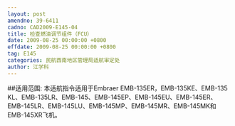 ```yaml
---
layout: post
amendno: 39-6411
cadno: CAD2009-E145-04
title: 检查燃油调节组件（FCU）
date: 2009-08-25 00:00:00 +0800
effdate: 2009-08-25 00:00:00 +0800
tag: E145
categories: 民航西南地区管理局适航审定处
author: 江学科
---
```


##适用范围:
本适航指令适用于Embraer EMB-135ER，EMB-135KE、EMB-135 KL、EMB-135LR、EMB-145、EMB-145EP、EMB-145EU、EMB-145ER、EMB-145LR、EMB-145LU、EMB-145MP、EMB-145MR、EMB-145MK和EMB-145XR飞机。

